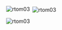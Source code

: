 <p align="left">
</p>


<p><img align="left" src="https://github-readme-stats.vercel.app/api/top-langs?username=rtom03&show_icons=true&locale=en&layout=compact" alt="rtom03" /></p>

<p>&nbsp;<img align="center" src="https://github-readme-stats.vercel.app/api?username=rtom03&show_icons=true&locale=en" alt="rtom03" /></p>

<p><img align="center" src="https://github-readme-streak-stats.herokuapp.com/?user=rtom03&" alt="rtom03" /></p>
